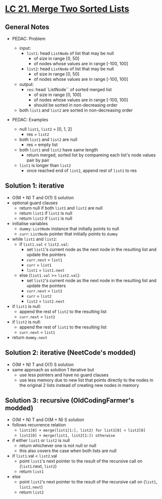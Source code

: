 # [LC 21. Merge Two Sorted Lists](https://leetcode.com/problems/merge-two-sorted-lists/)

## General Notes

- PEDAC: Problem
  - input:
    - `list1`: head `ListNode` of list that may be null
      - of size in range \[0, 50]
      - of nodes whose values are in range \[-100, 100]
    - `list2`: head `ListNode` of list that may be null
      - of size in range \[0, 50]
      - of nodes whose values are in range \[-100, 100]
  - output:
    - `res`: head `ListNode`` of sorted merged list
      - of size in range \[0, 100]
      - of nodes whose values are in range \[-100, 100]
      - should be sorted in non-decreasing order
  - both `list1` and `list2` are sorted in non-decreasing order

- PEDAC: Examples
  - null `list1`, `list2` = \[0, 1, 2]
    - res = `list2`
  - both `list1` and `list2` are null
    - res = empty list
  - both `list1` and `list2` have same length
    - return merged, sorted list by compareing each list's node values pair by pair
  - `list1` is longer than `list2`
    - once reached end of `list2`, append rest of `list1` to res

## Solution 1: iterative

- O(M + N) T and O(1) S solution
- optional guard clauses
  - return null if both `list1` and `list2` are null
  - return `list1` if `list2` is null
  - return `list2` if `list1` is null
- initialise variables
  - `dummy`: `ListNode` instance that initially points to null
  - `curr`: `ListNode` pointer that initially points to `dummy`
- while `list1` and `list2`:
  - if `list1.val` < `list2.val`:
    - set `list1`'s current node as the next node in the resulting list and update the pointers
    - `curr.next` = `list1`
    - `curr` = `list1`
    - `list1` = `list1.next`
  - else (`list1.val` >= `list2.val`):
    - set `list2`'s current node as the next node in the resulting list and update the pointers
    - `curr.next` = `list2`
    - `curr` = `list2`
    - `list2` = `list2.next`
- if `list1` is null:
  - append the rest of `list2` to the resulting list
  - `curr.next` = `list2`
- if `list2` is null:
  - append the rest of `list1` to the resulting list
  - `curr.next` = `list1`
- return `dummy.next`

## Solution 2: iterative (NeetCode's modded)

- O(M + N) T and O(1) S solution
- same approach as solution 1 iterative but
  - use less pointers and have no guard clauses
  - use less memory due to new list that points directly to the nodes in the original 2 lists instead of creating new nodes in memory

## Solution 3: recursive (OldCodingFarmer's modded)

- O(M + N) T and O(M + N) S solution
- follows recurrence relation
  - `list1[0] + merge(list1[1:], list2) for list1[0] < list2[0]`
  - `list2[0] + merge(list1, list2[1:]) otherwise`
- if either `list1` or `list2` is null
  - return whichever one is not null or null
  - this also covers the case when both lists are null
- if `list1`.val < `list2`.val
  - point `list1`'s next pointer to the result of the recursive call on (`list1`.next, `list2`)
  - return `list1`
- else
  - point `list2`'s next pointer to the result of the recursive call on (`list1`, `list2.next`)
  - return `list2`
